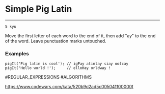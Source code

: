 # Simple Pig Latin 

---
`5 kyu`

Move the first letter of each word to the end of it, then add "ay" to the end of the word. Leave punctuation marks untouched.

### Examples
```
pigIt('Pig latin is cool'); // igPay atinlay siay oolcay
pigIt('Hello world !');     // elloHay orldway !
```

#REGULAR_EXPRESSIONS #ALGORITHMS

https://www.codewars.com/kata/520b9d2ad5c005041100000f